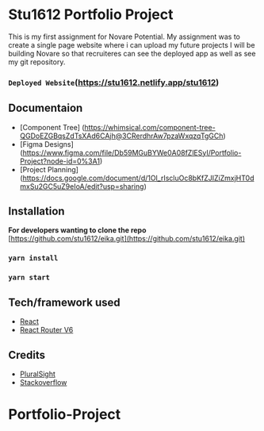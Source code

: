 # Stu1612 Portfolio Project

This is my first assignment for Novare Potential.  My assignment was to create a single page website where i can upload my future projects I will be building Novare so that recruiteres can see the deployed app as well as see my git repository.

### `Deployed Website`(https://stu1612.netlify.app/stu1612)

## Documentaion

- [Component Tree] (https://whimsical.com/component-tree-QGDoEZGBqsZdTsXAd6CAjh@3CRerdhrAw7pzaWxqzqTgGCh)
- [Figma Designs] (https://www.figma.com/file/Db59MGuBYWe0A08fZlESyI/Portfolio-Project?node-id=0%3A1)
- [Project Planning] (https://docs.google.com/document/d/1Ol_rIscluOc8bKfZJIZiZmxjHT0dmxSu2GC5uZ9eIoA/edit?usp=sharing)

## Installation
**For developers wanting to clone the repo** [https://github.com/stu1612/eika.git](https://github.com/stu1612/eika.git)
### `yarn install`
### `yarn start`


## Tech/framework used
- [React](https://reactjs.org/)
- [React Router V6](https://styled-components.com/)


## Credits

- [PluralSight](https://www.pluralsight.com/product/skills/individuals?aid=701j0000002BGhvAAG&cq_cmp=230408478&gclid=CjwKCAiA0KmPBhBqEiwAJqKK42XeKgQVJiS0d_YbjYBtjiciucBmec7P0_wFlEcuJIdSbSOcL1ywkRoCdIYQAvD_BwE&promo=&pslp=product-skills-personal&utm_campaign=EMEA_SWE_Brand_E&utm_content=&utm_medium=digital_paid_search_google&utm_source=branded&utm_term=)
- [Stackoverflow](https://stackoverflow.com/)

# Portfolio-Project
